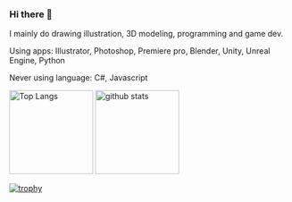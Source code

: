 ### Hi there 👋
I mainly do drawing illustration, 3D modeling, programming and game dev.

Using apps:
Illustrator,
Photoshop,
Premiere pro,
Blender,
Unity,
Unreal Engine,
Python

Never using language:
C#,
Javascript
<p align="left"> 
  <img alt="Top Langs" height="150px" src="https://github-readme-stats.vercel.app/api/top-langs/?username={JrRVvt4ODwM2NQf9MHj1}&layout=compact&count_private=true&show_icons=true&theme=onedark" />
  <img alt="github stats" height="150px" src="https://github-readme-stats.vercel.app/api?username={JrRVvt4ODwM2NQf9MHj1}&count_private=true&show_icons=true&show_icons=true&theme=onedark" />
</p>

[![trophy](https://github-profile-trophy.vercel.app/?username={JrRVvt4ODwM2NQf9MHj1}&theme=onedark&column=7
)](https://github.com/ryo-ma/github-profile-trophy)

<!--
**JrRVvt4ODwM2NQf9MHj1/JrRVvt4ODwM2NQf9MHj1** is a ✨ _special_ ✨ repository because its `README.md` (this file) appears on your GitHub profile.

Here are some ideas to get you started:

- 🔭 I’m currently working on ...
- 🌱 I’m currently learning ...
- 👯 I’m looking to collaborate on ...
- 🤔 I’m looking for help with ...
- 💬 Ask me about ...
- 📫 How to reach me: ...
- 😄 Pronouns: ...
- ⚡ Fun fact: ...
-->
